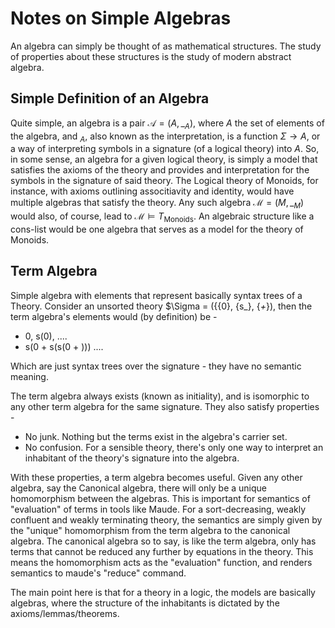 Notes on Simple Algebras
========================

An algebra can simply be thought of as mathematical structures.
The study of properties about these structures is the study of modern abstract
algebra.

Simple Definition of an Algebra
-------------------------------

Quite simple, an algebra is a pair $\mathcal{A} = (A, \__A)$, where $A$ the set
of elements of the algebra, and $_A$, also known as the interpretation, is a
function $\Sigma \to A$, or a way of interpreting symbols in a signature (of a
logical theory) into $A$. So, in some sense, an algebra for a given logical
theory, is simply a model that satisfies the axioms of the theory and provides
and interpretation for the symbols in the signature of said theory. The Logical theory
of Monoids, for instance, with axioms outlining associtiavity and identity,
would have multiple algebras that satisfy the theory. Any such algebra
$\mathcal{M} = (M, \__M)$ would also, of course, lead to $\mathcal{M} \vDash
T_{\text{Monoids}}$. An algebraic structure like a cons-list would be one
algebra that serves as a model for the theory of Monoids.


Term Algebra
------------

Simple algebra with elements that represent basically syntax trees of a Theory.
Consider an unsorted theory $\Sigma = ({{0}, {s_}, {_+_}), then the term algebra's
elements would (by definition) be -
   - 0, s(0), ....
   - s(0 + s(s(0 + ))) ....

Which are just syntax trees over the signature - they have no semantic meaning.

The term algebra always exists (known as initiality), and is isomorphic to any other term algebra for
the same signature. They also satisfy properties -
  - No junk. Nothing but the terms exist in the algebra's carrier set.
  - No confusion. For a sensible theory, there's only one way to interpret an
    inhabitant of the theory's signature into the algebra.


With these properties, a term algebra becomes useful. Given any other algebra,
say the Canonical algebra, there will only be a unique homomorphism between the
algebras. This is important for semantics of "evaluation" of terms in tools like
Maude. For a sort-decreasing, weakly confluent and weakly terminating theory,
the semantics are simply given by the "unique" homomorphism from the term
algebra to the canonical algebra. The canonical algebra so to say, is like the
term algebra, only has terms that cannot be reduced any further by equations in
the theory. This means the homomorphism acts as the "evaluation" function, and
renders semantics to maude's "reduce" command.

The main point here is that for a theory in a logic, the models are basically
algebras, where the structure of the inhabitants is dictated by the
axioms/lemmas/theorems.
